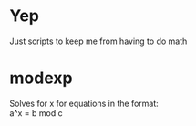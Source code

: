 # Yep
Just scripts to keep me from having to do math <br>
# modexp
Solves for x for equations in the format: <br>
a^x = b mod c
